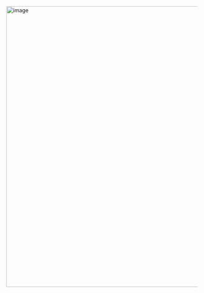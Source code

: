<img width="739" alt="image" src="https://user-images.githubusercontent.com/63123871/226499706-103d3e54-a34d-48ae-af30-a64b3af31a3d.png">